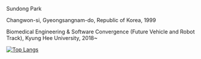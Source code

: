 Sundong Park

Changwon-si, Gyeongsangnam-do, Republic of Korea, 1999

Biomedical Engineering & Software Convergence (Future Vehicle and Robot Track), Kyung Hee University, 2018~

[![Top Langs](https://github-readme-stats.vercel.app/api/top-langs/?username=sundongpark&langs_count=5&layout=compact&theme=default)](https://github.com/sundongpark/sundongpark)


<!--
**sundongpark/sundongpark** is a ✨ _special_ ✨ repository because its `README.md` (this file) appears on your GitHub profile.

Here are some ideas to get you started:

- 🔭 I’m currently working on ...
- 🌱 I’m currently learning ...
- 👯 I’m looking to collaborate on ...
- 🤔 I’m looking for help with ...
- 💬 Ask me about ...
- 📫 How to reach me: ...
- 😄 Pronouns: ...
- ⚡ Fun fact: ...
-->
